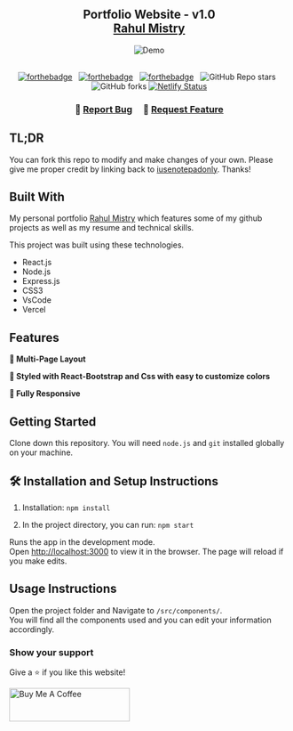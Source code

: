 <h2 align="center">
  Portfolio Website - v1.0<br/>
  <a href="#" target="_blank">Rahul Mistry</a>
</h2>
<div align="center">
  <img alt="Demo" src="https://github.com/iusenotepadonly/Personal-Portfolio/blob/master/Images/readme-img.png" />
</div>

<br/>

<center>

[![forthebadge](https://forthebadge.com/images/badges/built-with-love.svg)](https://forthebadge.com) &nbsp;
[![forthebadge](https://forthebadge.com/images/badges/made-with-javascript.svg)](https://forthebadge.com) &nbsp;
[![forthebadge](https://forthebadge.com/images/badges/open-source.svg)](https://forthebadge.com) &nbsp;
![GitHub Repo stars](https://img.shields.io/github/stars/iusenotepadonly/Portfolio?color=red&logo=github&style=for-the-badge) &nbsp;
![GitHub forks](https://img.shields.io/github/forks/iusenotepadonly/Portfolio?color=red&logo=github&style=for-the-badge)
[![Netlify Status](https://api.netlify.com/api/v1/badges/863a5ee3-ecd4-4ddc-9498-91c4863da352/deploy-status)](https://app.netlify.com/sites/rahulmistry-portfolio/deploys)

</center>

<h3 align="center">
    🔹
    <a href="https://github.com/iusenotepadonly/Personal-Portfolio/issues">Report Bug</a> &nbsp; &nbsp;
    🔹
    <a href="https://github.com/iusenotepadonly/Personal-Portfolio/issues">Request Feature</a>
</h3>

## TL;DR

You can fork this repo to modify and make changes of your own. Please give me proper credit by linking back to [iusenotepadonly](https://github.com/iusenotepadonly/Personal-Portfolio). Thanks!

## Built With

My personal portfolio <a href="#" target="_blank">Rahul Mistry</a> which features some of my github projects as well as my resume and technical skills.<br/>

This project was built using these technologies.

- React.js
- Node.js
- Express.js
- CSS3
- VsCode
- Vercel

## Features

**📖 Multi-Page Layout**

**🎨 Styled with React-Bootstrap and Css with easy to customize colors**

**📱 Fully Responsive**

## Getting Started

Clone down this repository. You will need `node.js` and `git` installed globally on your machine.

## 🛠 Installation and Setup Instructions

1. Installation: `npm install`

2. In the project directory, you can run: `npm start`

Runs the app in the development mode.\
Open [http://localhost:3000](http://localhost:3000) to view it in the browser.
The page will reload if you make edits.

## Usage Instructions

Open the project folder and Navigate to `/src/components/`. <br/>
You will find all the components used and you can edit your information accordingly.

### Show your support

Give a ⭐ if you like this website!

<a href="https://www.buymeacoffee.com/iusenotepadonly" target="_blank"><img src="https://cdn.buymeacoffee.com/buttons/v2/default-violet.png" alt="Buy Me A Coffee" height= "60px" width= "217px" ></a>
